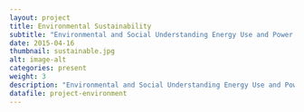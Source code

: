 ```yaml
---
layout: project
title: Environmental Sustainability
subtitle: "Environmental and Social Understanding Energy Use and Power Relationships in Low-Income Communities. Environmental and Social SustainabilityUnderstanding Ways to Reduce Household Energy Consumption by Supporting Dynamic Households and Disconnected Communities. Motivating Environmentally Sustainable Behaviors"
date: 2015-04-16
thumbnail: sustainable.jpg
alt: image-alt
categories: present
weight: 3
description: "Environmental and Social Understanding Energy Use and Power Relationships in Low-Income Communities. Environmental and Social SustainabilityUnderstanding Ways to Reduce Household Energy Consumption by Supporting Dynamic Households and Disconnected Communities. Motivating Environmentally Sustainable Behaviors"
datafile: project-environment
---
```

